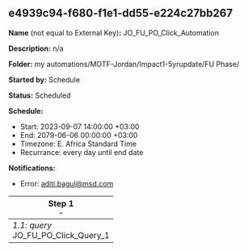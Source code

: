 ## e4939c94-f680-f1e1-dd55-e224c27bb267

**Name** (not equal to External Key)**:** JO_FU_PO_Click_Automation

**Description:** n/a

**Folder:** my automations/MOTF-Jordan/Impact1-5yrupdate/FU Phase/

**Started by:** Schedule

**Status:** Scheduled

**Schedule:**

* Start: 2023-09-07 14:00:00 +03:00
* End: 2079-06-06 00:00:00 +03:00
* Timezone: E. Africa Standard Time
* Recurrance: every day until end date

**Notifications:**

* Error: aditi.bagul@msd.com

| Step 1<br>_<small>-</small>_ |
| --- |
| _1.1: query_<br>JO_FU_PO_Click_Query_1 |
